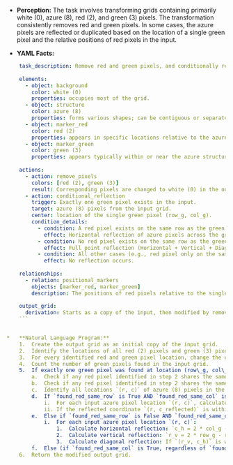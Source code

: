 *   **Perception:** The task involves transforming grids containing primarily white (0), azure (8), red (2), and green (3) pixels. The transformation consistently removes red and green pixels. In some cases, the azure pixels are reflected or duplicated based on the location of a single green pixel and the relative positions of red pixels in the input.

*   **YAML Facts:**
    
```yaml
    task_description: Remove red and green pixels, and conditionally reflect azure pixels based on the presence of a single green pixel and the relative position of red pixels.
    
    elements:
      - object: background
        color: white (0)
        properties: occupies most of the grid.
      - object: structure
        color: azure (8)
        properties: forms various shapes; can be contiguous or separated.
      - object: marker_red
        color: red (2)
        properties: appears in specific locations relative to the azure structure and green markers.
      - object: marker_green
        color: green (3)
        properties: appears typically within or near the azure structure; often acts as a center point or trigger.
    
    actions:
      - action: remove_pixels
        colors: [red (2), green (3)]
        result: Corresponding pixels are changed to white (0) in the output.
      - action: conditional_reflection
        trigger: Exactly one green pixel exists in the input.
        target: azure (8) pixels from the input grid.
        center: location of the single green pixel (row_g, col_g).
        condition_details:
          - condition: A red pixel exists on the same row as the green pixel, but no red pixel exists on the same column.
            effect: Horizontal reflection of azure pixels across the green pixel's column. Each input azure pixel at (r, c) potentially adds an azure pixel at (r, 2*col_g - c) in the output (if within bounds).
          - condition: No red pixel exists on the same row as the green pixel, and no red pixel exists on the same column.
            effect: Full point reflection (Horizontal + Vertical + Diagonal) of azure pixels around the green pixel's location. Each input azure pixel at (r, c) potentially adds azure pixels at (r, 2*col_g - c), (2*row_g - r, c), and (2*row_g - r, 2*col_g - c) in the output (if within bounds).
          - condition: All other cases (e.g., red pixel only on the same column, red pixels on both same row and same column, no red pixels at all).
            effect: No reflection occurs.
    
    relationships:
      - relation: positional_markers
        objects: [marker_red, marker_green]
        description: The positions of red pixels relative to the single green pixel (sharing the same row, same column, neither, or both) determine the type of reflection applied to the azure structure.
    
    output_grid:
      derivation: Starts as a copy of the input, then modified by removing red/green pixels and potentially adding reflected azure pixels.
    ```


*   **Natural Language Program:**
    1.  Create the output grid as an initial copy of the input grid.
    2.  Identify the locations of all red (2) pixels and green (3) pixels present in the input grid.
    3.  For every identified red and green pixel location, change the corresponding pixel in the output grid to white (0).
    4.  Count the number of green pixels found in the input grid.
    5.  If exactly one green pixel was found at location (row\_g, col\_g):
        a.  Check if any red pixel identified in step 2 shares the same row `row_g`. Set `found_red_same_row` accordingly (True/False).
        b.  Check if any red pixel identified in step 2 shares the same column `col_g`. Set `found_red_same_col` accordingly (True/False).
        c.  Identify all locations `(r, c)` of azure (8) pixels in the *input* grid.
        d.  If `found_red_same_row` is True AND `found_red_same_col` is False:
            i.  For each input azure pixel location `(r, c)`, calculate the horizontally reflected column `c_reflected = 2 * col_g - c`.
            ii. If the reflected coordinate `(r, c_reflected)` is within the bounds of the grid, set the pixel at `output[r][c_reflected]` to azure (8).
        e.  Else if `found_red_same_row` is False AND `found_red_same_col` is False:
            i.  For each input azure pixel location `(r, c)`:
                1.  Calculate horizontal reflection: `c_h = 2 * col_g - c`. If `(r, c_h)` is within bounds, set `output[r][c_h] = 8`.
                2.  Calculate vertical reflection: `r_v = 2 * row_g - r`. If `(r_v, c)` is within bounds, set `output[r_v][c] = 8`.
                3.  Calculate diagonal reflection: If `(r_v, c_h)` is within bounds, set `output[r_v][c_h] = 8`.
        f.  Else (if `found_red_same_col` is True, regardless of `found_red_same_row`): No reflection is performed.
    6.  Return the modified output grid.